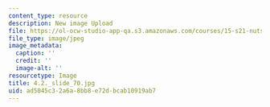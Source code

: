 ```yaml
---
content_type: resource
description: New image Upload
file: https://ol-ocw-studio-app-qa.s3.amazonaws.com/courses/15-s21-nuts-and-bolts-of-business-plans-january-iap-2014/ad5045c32a6a8bb8e72dbcab10919ab7_4.2._slide_70.jpg
file_type: image/jpeg
image_metadata:
  caption: ''
  credit: ''
  image-alt: ''
resourcetype: Image
title: 4.2._slide_70.jpg
uid: ad5045c3-2a6a-8bb8-e72d-bcab10919ab7
---
```

